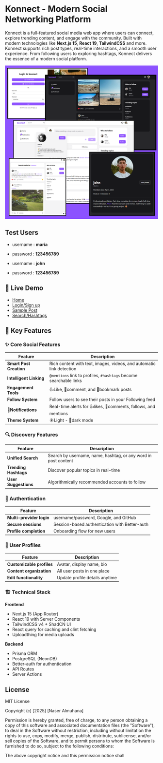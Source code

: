 # Konnect - Modern Social Networking Platform

Konnect is a full-featured social media web app where users can connect, explore trending content, and engage with the community. Built with modern technologies like **Next.js 15**, **React 19**, **TailwindCSS** and more. Konnect supports rich post types, real-time interactions, and a smooth user experience. From following users to exploring hashtags, Konnect delivers the essence of a modern social platform.

![Konnect Interface Preview](/public/screenshot.png)

## Test Users

- username : **maria**
- password : **123456789**

- username : **john**
- password : **123456789**

## 🌟 Live Demo

- [Home](https://konnect-gules.vercel.app/)
- [Login/Sign up](https://konnect-gules.vercel.app/login)
- [Sample Post](https://konnect-gules.vercel.app/posts/cm98l55b00004cs8cyksv10sv)
- [Search/Hashtags](https://konnect-gules.vercel.app/hashtag/chillvibes)

## 🌟 Key Features

### ✨ Core Social Features

| Feature                 | Description                                                          |
| ----------------------- | -------------------------------------------------------------------- |
| **Smart Post Creation** | Rich content with text, images, videos, and automatic link detection |
| **Intelligent Linking** | `@mentions` link to profiles, `#hashtags` become searchable links    |
| **Engagement Tools**    | 👍Like, 💬comment, and 🔖bookmark posts                              |
| **Follow System**       | Follow users to see their posts in your Following feed               |
| **🔔Notifications**     | Real-time alerts for 👍likes, 💬comments, follows, and mentions      |
| **Theme System**        | ☀️Light - 🌚dark mode                                                |

### 🔍 Discovery Features

| Feature               | Description                                                    |
| --------------------- | -------------------------------------------------------------- |
| **Unified Search**    | Search by username, name, hashtag, or any word in post content |
| **Trending Hashtags** | Discover popular topics in real-time                           |
| **User Suggestions**  | Algorithmically recommended accounts to follow                 |

### 🔐 Authentication

| Feature                  | Description                                   |
| ------------------------ | --------------------------------------------- |
| **Multi-provider login** | username/password, Google, and GitHub         |
| **Secure sessions**      | Session-based authentication with Better-auth |
| **Profile completion**   | Onboarding flow for new users                 |

### 🏡 User Profiles

| Feature                   | Description                    |
| ------------------------- | ------------------------------ |
| **Customizable profiles** | Avatar, display name, bio      |
| **Content organization**  | All user posts in one place    |
| **Edit functionality**    | Update profile details anytime |

### 🏗️ Technical Stack

**Frontend**

- Next.js 15 (App Router)
- React 19 with Server Components
- TailwindCSS v4 + ShadCN UI
- React query for caching and clint fetching
- Uploadthing for media uploads

**Backend**

- Prisma ORM
- PostgreSQL (NeonDB)
- Better-auth for authentication
- API Routes
- Server Actions

## License

MIT License

Copyright (c) [2025] [Naser Almuhana]

Permission is hereby granted, free of charge, to any person obtaining a copy
of this software and associated documentation files (the "Software"), to deal
in the Software without restriction, including without limitation the rights
to use, copy, modify, merge, publish, distribute, sublicense, and/or sell
copies of the Software, and to permit persons to whom the Software is
furnished to do so, subject to the following conditions:

The above copyright notice and this permission notice shall
